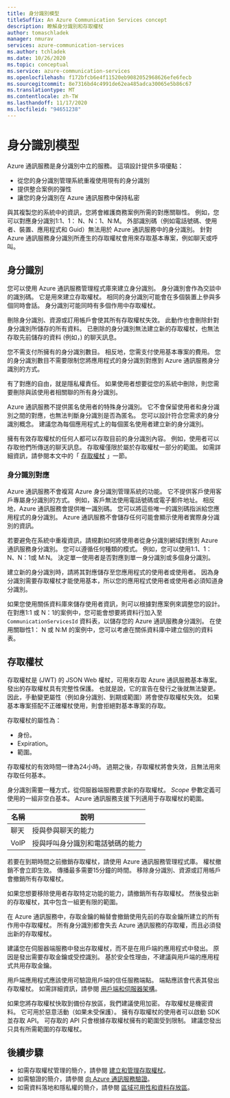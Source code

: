 ```yaml
---
title: 身分識別模型
titleSuffix: An Azure Communication Services concept
description: 瞭解身分識別和存取權杖
author: tomaschladek
manager: nmurav
services: azure-communication-services
ms.author: tchladek
ms.date: 10/26/2020
ms.topic: conceptual
ms.service: azure-communication-services
ms.openlocfilehash: f172bfcb6e4f11520eb9082052968626efe6fecb
ms.sourcegitcommit: 8e7316bd4c4991de62ea485adca30065e5b86c67
ms.translationtype: MT
ms.contentlocale: zh-TW
ms.lasthandoff: 11/17/2020
ms.locfileid: "94651238"
---
```

# <a name="identity-model"></a>身分識別模型

Azure 通訊服務是身分識別中立的服務。 這項設計提供多項優點：

- 從您的身分識別管理系統重複使用現有的身分識別
- 提供整合案例的彈性
- 讓您的身分識別在 Azure 通訊服務中保持私密

與其複製您的系統中的資訊，您將會維護商務案例所需的對應關聯性。 例如，您可以對應身分識別1:1、1： N、N：1、N:M。 外部識別碼（例如電話號碼、使用者、裝置、應用程式和 Guid）無法用於 Azure 通訊服務中的身分識別。 針對 Azure 通訊服務身分識別所產生的存取權杖會用來存取基本專案，例如聊天或呼叫。

## <a name="identity"></a>身分識別

您可以使用 Azure 通訊服務管理程式庫來建立身分識別。 身分識別會作為交談中的識別碼。 它是用來建立存取權杖。 相同的身分識別可能會在多個裝置上參與多個同時會話。 身分識別可能同時有多個作用中存取權杖。 

刪除身分識別、資源或訂用帳戶會使其所有存取權杖失效。 此動作也會刪除針對身分識別所儲存的所有資料。 已刪除的身分識別無法建立新的存取權杖，也無法存取先前儲存的資料 (例如，) 的聊天訊息。 

您不需支付所擁有的身分識別數目。 相反地，您需支付使用基本專案的費用。 您的身分識別數目不需要限制您將應用程式的身分識別對應到 Azure 通訊服務身分識別的方式。 

有了對應的自由，就是隱私權責任。 如果使用者想要從您的系統中刪除，則您需要刪除與該使用者相關聯的所有身分識別。

Azure 通訊服務不提供匿名使用者的特殊身分識別。 它不會保留使用者和身分識別之間的對應，也無法判斷身分識別是否為匿名。 您可以設計符合您需求的身分識別概念。 建議您為每個應用程式上的每個匿名使用者建立新的身分識別。 

擁有有效存取權杖的任何人都可以存取目前的身分識別內容。 例如，使用者可以存取他們所傳送的聊天訊息。 存取權僅限於屬於存取權杖一部分的範圍。 如需詳細資訊，請參閱本文中的「 [存取權杖](#access-tokens) 」一節。

### <a name="identity-mapping"></a>身分識別對應

Azure 通訊服務不會複寫 Azure 身分識別管理系統的功能。 它不提供客戶使用客戶專屬身分識別的方式。 例如，客戶無法使用電話號碼或電子郵件地址。 相反地，Azure 通訊服務會提供唯一識別碼。 您可以將這些唯一的識別碼指派給您應用程式的身分識別。 Azure 通訊服務不會儲存任何可能會顯示使用者實際身分識別的資訊。

若要避免在系統中重複資訊，請規劃如何將使用者從身分識別網域對應到 Azure 通訊服務身分識別。 您可以遵循任何種類的模式。 例如，您可以使用1:1、1： N、N：1或 M:N。 決定單一使用者是否對應到單一身分識別或多個身分識別。 

建立新的身分識別時，請將其對應儲存至您應用程式的使用者或使用者。 因為身分識別需要存取權杖才能使用基本，所以您的應用程式使用者或使用者必須知道身分識別。

如果您使用關係資料庫來儲存使用者資訊，則可以根據對應案例來調整您的設計。 在對應1:1 或 N：1的案例中，您可能會想要將資料行加入至 `CommunicationServicesId` 資料表，以儲存您的 Azure 通訊服務身分識別。 在使用關聯性1： N 或 N:M 的案例中，您可以考慮在關係資料庫中建立個別的資料表。

## <a name="access-tokens"></a>存取權杖

存取權杖是 (JWT) 的 JSON Web 權杖，可用來存取 Azure 通訊服務基本專案。 發出的存取權杖具有完整性保護。 也就是說，它的宣告在發行之後就無法變更。 因此，手動變更屬性（例如身分識別、到期或範圍）將會使存取權杖失效。 如果基本專案搭配不正確權杖使用，則會拒絕對基本專案的存取。 

存取權杖的屬性為：
* 身份。
* Expiration。
* 範圍。

存取權杖的有效時間一律為24小時。 過期之後，存取權杖將會失效，且無法用來存取任何基本。 

身分識別需要一種方式，從伺服器端服務要求新的存取權杖。 *Scope* 參數定義可使用的一組非空白基本。 Azure 通訊服務支援下列適用于存取權杖的範圍。

|名稱|說明|
|---|---|
|聊天|  授與參與聊天的能力|
|VoIP|  授與呼叫身分識別和電話號碼的能力|


若要在到期時間之前撤銷存取權杖，請使用 Azure 通訊服務管理程式庫。 權杖撤銷不會立即生效。 傳播最多需要15分鐘的時間。 移除身分識別、資源或訂用帳戶會撤銷所有存取權杖。 

如果您想要移除使用者存取特定功能的能力，請撤銷所有存取權杖。 然後發出新的存取權杖，其中包含一組更有限的範圍。

在 Azure 通訊服務中，存取金鑰的輪替會撤銷使用先前的存取金鑰所建立的所有作用中存取權杖。 所有身分識別都會失去 Azure 通訊服務的存取權，而且必須發出新的存取權杖。 

建議您在伺服器端服務中發出存取權杖，而不是在用戶端的應用程式中發出。 原因是發出需要存取金鑰或受控識別。 基於安全性理由，不建議與用戶端的應用程式共用存取金鑰。 

用戶端應用程式應該使用可驗證用戶端的信任服務端點。 端點應該會代表其發出存取權杖。 如需詳細資訊，請參閱 [用戶端和伺服器架構](./client-and-server-architecture.md)。

如果您將存取權杖快取到備份存放區，我們建議使用加密。 存取權杖是機密資料。 它可用於惡意活動（如果未受保護）。 擁有存取權杖的使用者可以啟動 SDK 並存取 API。 可存取的 API 只會根據存取權杖擁有的範圍受到限制。 建議您發出只具有所需範圍的存取權杖。

## <a name="next-steps"></a>後續步驟

* 如需存取權杖管理的簡介，請參閱 [建立和管理存取權杖](https://docs.microsoft.com/azure/communication-services/quickstarts/access-tokens)。
* 如需驗證的簡介，請參閱 [向 Azure 通訊服務驗證](https://docs.microsoft.com/azure/communication-services/concepts/authentication)。
* 如需資料落地和隱私權的簡介，請參閱 [區域可用性和資料存放區](https://docs.microsoft.com/azure/communication-services/concepts/privacy)。
